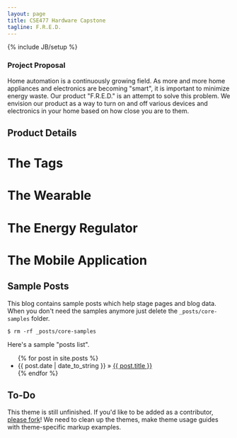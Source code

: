 ```yaml
---
layout: page
title: CSE477 Hardware Capstone
tagline: F.R.E.D.
---
```

{% include JB/setup %}

### Project Proposal 
Home automation is a continuously growing field. As more and more home appliances and electronics are becoming "smart", it is important to minimize energy waste. Our product "F.R.E.D." is an attempt to solve this problem. We envision our product as a way to turn on and off various devices and electronics in your home based on how close you are to them.

## Product Details

# The Tags

# The Wearable

# The Energy Regulator

# The Mobile Application

## Sample Posts

This blog contains sample posts which help stage pages and blog data.
When you don't need the samples anymore just delete the `_posts/core-samples` folder.

    $ rm -rf _posts/core-samples

Here's a sample "posts list".

<ul class="posts">
  {% for post in site.posts %}
    <li><span>{{ post.date | date_to_string }}</span> &raquo; <a href="{{ BASE_PATH }}{{ post.url }}">{{ post.title }}</a></li>
  {% endfor %}
</ul>

## To-Do

This theme is still unfinished. If you'd like to be added as a contributor, [please fork](http://github.com/plusjade/jekyll-bootstrap)!
We need to clean up the themes, make theme usage guides with theme-specific markup examples.


